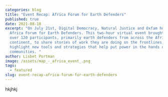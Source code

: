 ```yaml
---
categories: blog
title: "Event Recap: Africa Forum for Earth Defenders"
published: true
date: 2021-08-18
excerpt: "On July 21st, Digital Democracy, Natural Justice and Oxfam hosted the
  Africa Forum for Earth Defenders. This two-hour virtual event brought together
  over 120 participants, primarily earth defenders from across the African
  continent, to share stories of work they are doing on the frontlines, and
  highlight new tools and strategies that help put power in the hands of local
  communities. "
author: Lisbet Portman
image: /assets/map_-_africa_event_.png
tags:
  - featured
slug: event-recap-africa-forum-for-earth-defenders
---
```

hkjhkj